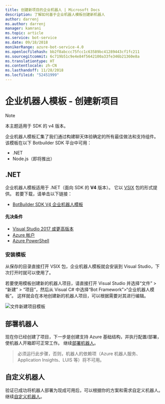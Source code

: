 ```yaml
---
title: 创建新项目的企业机器人 | Microsoft Docs
description: 了解如何基于企业机器人模板创建新机器人
author: darrenj
ms.author: darrenj
manager: kamrani
ms.topic: article
ms.service: bot-service
ms.date: 09/18/2018
monikerRange: azure-bot-service-4.0
ms.openlocfilehash: bb2f8abccc75fcc1c63589bc41289443cf1fc211
ms.sourcegitcommit: 6c719b51c9e4e84f5642100a33fe346b21360e8a
ms.translationtype: HT
ms.contentlocale: zh-CN
ms.lasthandoff: 11/28/2018
ms.locfileid: "52451999"
---
```

# <a name="enterprise-bot-template---creating-a-new-project"></a>企业机器人模板 - 创建新项目

> [!NOTE]
> 本主题适用于 SDK 的 v4 版本。 

企业机器人模板汇集了我们通过构建聊天体验确定的所有最佳做法和支持组件。 该模板在以下 Botbuilder SDK 平台中可用：

- .NET
- Node.js（即将推出）

## <a name="net"></a>.NET

企业机器人模板适用于 .NET（面向 SDK 的 **V4** 版本）。 它以 [VSIX](https://docs.microsoft.com/en-us/visualstudio/extensibility/anatomy-of-a-vsix-package) 包的形式提供。 若要下载，请单击以下链接：

- [BotBuilder SDK V4 企业机器人模板](https://aka.ms/GetEnterpriseBotTemplate)

#### <a name="prerequisites"></a>先决条件

- [Visual Studio 2017 或更高版本](https://www.visualstudio.com/downloads/)
- [Azure 帐户](https://azure.microsoft.com/en-us/free/)
- [Azure PowerShell](https://docs.microsoft.com/en-us/powershell/azure/overview?view=azurermps-6.8.1)

### <a name="install-the-template"></a>安装模板

从保存的目录直接打开 VSIX 包，企业机器人模板就会安装到 Visual Studio，下次打开时就可以使用了。

若要使用模板创建新的机器人项目，请直接打开 Visual Studio 并选择“文件” > “新建” > “项目”，然后从 Visual C# 中选择“Bot Framework”>“企业机器人模板”。 这样就会在本地创建新的机器人项目，可以根据需要对其进行编辑。 

![文件新建项目模板](media/enterprise-template/EnterpriseBot-NewProject.png)

## <a name="deploy-your-bot"></a>部署机器人

现在你已经创建了项目，下一步是创建支持 Azure 基础结构，并执行配置/部署，使机器人开箱即可正常工作。 继续[部署机器人](bot-builder-enterprise-template-deployment.md)。

> 必须运行此步骤，否则，机器人的依赖项（Azure 机器人服务、Application Insights、LUIS 等）将不可用。

## <a name="customize-your-bot"></a>自定义机器人

验证已成功将机器人部署为现成可用后，可以根据你的方案和需求自定义机器人。 继续[自定义机器人](bot-builder-enterprise-template-customize.md)。
